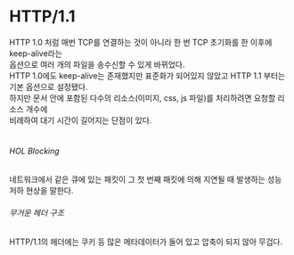 # HTTP/1.1
HTTP 1.0 처럼 매번 TCP를 연결하는 것이 아니라 한 번 TCP 초기화를 한 이후에 keep-alive라는<br/>
옵션으로 여러 개의 파일을 송수신할 수 있게 바뀌었다.<br/>
HTTP 1.0에도 keep-alive는 존재했지만 표준화가 되어있지 않았고 HTTP 1.1 부터는 기본 옵션으로 설정됐다.<br/>
하지만 문서 안에 포함된 다수의 리소스(이미지, css, js 파일)를 처리하려면 요청할 리소스 개수에<br/>
비례하여 대기 시간이 길어지는 단점이 있다.<br/>
<br/>

###### HOL Blocking
네트워크에서 같은 큐에 있는 패킷이 그 첫 번째 패킷에 의해 지연될 때 발생하는 성능 저하 현상을 말한다.<br/>
###### 무거운 헤더 구조
HTTP/1.1의 헤더에는 쿠키 등 많은 메타데이터가 들어 있고 압축이 되지 않아 무겁다.